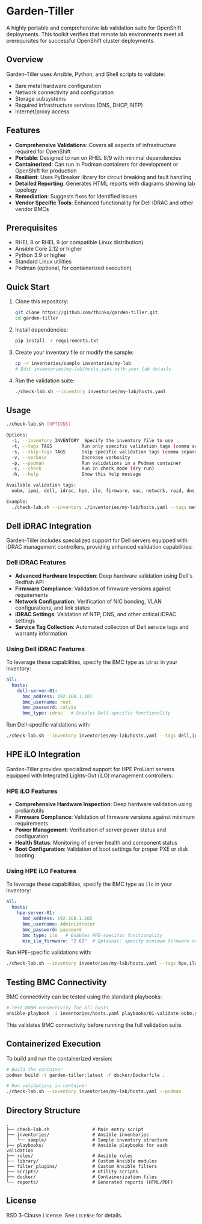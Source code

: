 # Garden-Tiller

A highly portable and comprehensive lab validation suite for OpenShift deployments. This toolkit verifies that remote lab environments meet all prerequisites for successful OpenShift cluster deployments.

## Overview

Garden-Tiller uses Ansible, Python, and Shell scripts to validate:
- Bare metal hardware configuration
- Network connectivity and configuration
- Storage subsystems
- Required infrastructure services (DNS, DHCP, NTP)
- Internet/proxy access

## Features

- **Comprehensive Validations**: Covers all aspects of infrastructure required for OpenShift
- **Portable**: Designed to run on RHEL 8/9 with minimal dependencies
- **Containerized**: Can run in Podman containers for development or OpenShift for production
- **Resilient**: Uses PyBreaker library for circuit breaking and fault handling
- **Detailed Reporting**: Generates HTML reports with diagrams showing lab topology
- **Remediation**: Suggests fixes for identified issues
- **Vendor Specific Tools**: Enhanced functionality for Dell iDRAC and other vendor BMCs

## Prerequisites

- RHEL 8 or RHEL 9 (or compatible Linux distribution)
- Ansible Core 2.12 or higher
- Python 3.9 or higher
- Standard Linux utilities
- Podman (optional, for containerized execution)

## Quick Start

1. Clone this repository:
   ```bash
   git clone https://github.com/thinko/garden-tiller.git
   cd garden-tiller
   ```

2. Install dependencies:
   ```bash
   pip install -r requirements.txt
   ```

3. Create your inventory file or modify the sample:
   ```bash
   cp -r inventories/sample inventories/my-lab
   # Edit inventories/my-lab/hosts.yaml with your lab details
   ```

4. Run the validation suite:
   ```bash
   ./check-lab.sh --inventory inventories/my-lab/hosts.yaml
   ```

## Usage

```bash
./check-lab.sh [OPTIONS]

Options:
  -i, --inventory INVENTORY  Specify the inventory file to use
  -t, --tags TAGS           Run only specific validation tags (comma separated)
  -s, --skip-tags TAGS      Skip specific validation tags (comma separated)
  -v, --verbose             Increase verbosity
  -p, --podman              Run validations in a Podman container
  -c, --check               Run in check mode (dry run)
  -h, --help                Show this help message

Available validation tags:
  oobm, ipmi, dell, idrac, hpe, ilo, firmware, mac, network, raid, dns, dhcp, timesync, internet, all

Example:
  ./check-lab.sh --inventory ./inventories/my-lab/hosts.yaml --tags network,dns,dhcp
```

## Dell iDRAC Integration

Garden-Tiller includes specialized support for Dell servers equipped with iDRAC management controllers, providing enhanced validation capabilities:

### Dell iDRAC Features

- **Advanced Hardware Inspection**: Deep hardware validation using Dell's Redfish API
- **Firmware Compliance**: Validation of firmware versions against requirements
- **Network Configuration**: Verification of NIC bonding, VLAN configurations, and link states
- **iDRAC Settings**: Validation of NTP, DNS, and other critical iDRAC settings
- **Service Tag Collection**: Automated collection of Dell service tags and warranty information

### Using Dell iDRAC Features

To leverage these capabilities, specify the BMC type as `idrac` in your inventory:

```yaml
all:
  hosts:
    dell-server-01:
      bmc_address: 192.168.1.101
      bmc_username: root
      bmc_password: calvin
      bmc_type: idrac   # Enables Dell-specific functionality
```

Run Dell-specific validations with:

```bash
./check-lab.sh --inventory inventories/my-lab/hosts.yaml --tags dell,idrac
```

## HPE iLO Integration

Garden-Tiller provides specialized support for HPE ProLiant servers equipped with Integrated Lights-Out (iLO) management controllers:

### HPE iLO Features

- **Comprehensive Hardware Inspection**: Deep hardware validation using proliantutils
- **Firmware Compliance**: Validation of firmware versions against minimum requirements
- **Power Management**: Verification of server power status and configuration
- **Health Status**: Monitoring of server health and component status
- **Boot Configuration**: Validation of boot settings for proper PXE or disk booting

### Using HPE iLO Features

To leverage these capabilities, specify the BMC type as `ilo` in your inventory:

```yaml
all:
  hosts:
    hpe-server-01:
      bmc_address: 192.168.1.102
      bmc_username: Administrator
      bmc_password: password
      bmc_type: ilo   # Enables HPE-specific functionality
      min_ilo_firmware: "2.61"  # Optional: specify minimum firmware version
```

Run HPE-specific validations with:

```bash
./check-lab.sh --inventory inventories/my-lab/hosts.yaml --tags hpe,ilo
```

## Testing BMC Connectivity

BMC connectivity can be tested using the standard playbooks:

```bash
# Test OOBM connectivity for all hosts
ansible-playbook -i inventories/hosts.yaml playbooks/01-validate-oobm.yaml
```

This validates BMC connectivity before running the full validation suite.

## Containerized Execution

To build and run the containerized version:

```bash
# Build the container
podman build -t garden-tiller:latest -f docker/Dockerfile .

# Run validations in container
./check-lab.sh --inventory inventories/my-lab/hosts.yaml --podman
```

## Directory Structure

```
.
├── check-lab.sh                # Main entry script
├── inventories/                # Ansible inventories
│   └── sample/                 # Sample inventory structure
├── playbooks/                  # Ansible playbooks for each validation
├── roles/                      # Ansible roles
├── library/                    # Custom Ansible modules
├── filter_plugins/             # Custom Ansible filters
├── scripts/                    # Utility scripts
├── docker/                     # Containerization files
└── reports/                    # Generated reports (HTML/PDF)
```

## License

BSD 3-Clause License. See `LICENSE` for details.
